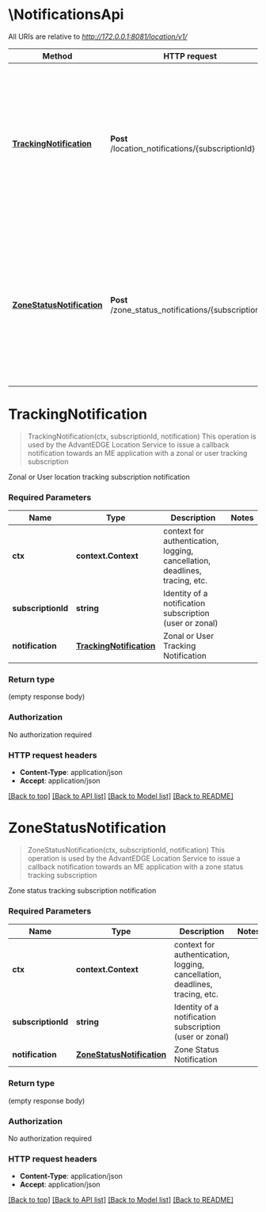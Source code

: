# \NotificationsApi

All URIs are relative to *http://172.0.0.1:8081/location/v1/*

Method | HTTP request | Description
------------- | ------------- | -------------
[**TrackingNotification**](NotificationsApi.md#TrackingNotification) | **Post** /location_notifications/{subscriptionId} | This operation is used by the AdvantEDGE Location Service to issue a callback notification towards an ME application with a zonal or user tracking subscription
[**ZoneStatusNotification**](NotificationsApi.md#ZoneStatusNotification) | **Post** /zone_status_notifications/{subscriptionId} | This operation is used by the AdvantEDGE Location Service to issue a callback notification towards an ME application with a zone status tracking subscription


# **TrackingNotification**
> TrackingNotification(ctx, subscriptionId, notification)
This operation is used by the AdvantEDGE Location Service to issue a callback notification towards an ME application with a zonal or user tracking subscription

Zonal or User location tracking subscription notification

### Required Parameters

Name | Type | Description  | Notes
------------- | ------------- | ------------- | -------------
 **ctx** | **context.Context** | context for authentication, logging, cancellation, deadlines, tracing, etc.
  **subscriptionId** | **string**| Identity of a notification subscription (user or zonal) | 
  **notification** | [**TrackingNotification**](TrackingNotification.md)| Zonal or User Tracking Notification | 

### Return type

 (empty response body)

### Authorization

No authorization required

### HTTP request headers

 - **Content-Type**: application/json
 - **Accept**: application/json

[[Back to top]](#) [[Back to API list]](../README.md#documentation-for-api-endpoints) [[Back to Model list]](../README.md#documentation-for-models) [[Back to README]](../README.md)

# **ZoneStatusNotification**
> ZoneStatusNotification(ctx, subscriptionId, notification)
This operation is used by the AdvantEDGE Location Service to issue a callback notification towards an ME application with a zone status tracking subscription

Zone status tracking subscription notification

### Required Parameters

Name | Type | Description  | Notes
------------- | ------------- | ------------- | -------------
 **ctx** | **context.Context** | context for authentication, logging, cancellation, deadlines, tracing, etc.
  **subscriptionId** | **string**| Identity of a notification subscription (user or zonal) | 
  **notification** | [**ZoneStatusNotification**](ZoneStatusNotification.md)| Zone Status Notification | 

### Return type

 (empty response body)

### Authorization

No authorization required

### HTTP request headers

 - **Content-Type**: application/json
 - **Accept**: application/json

[[Back to top]](#) [[Back to API list]](../README.md#documentation-for-api-endpoints) [[Back to Model list]](../README.md#documentation-for-models) [[Back to README]](../README.md)

